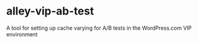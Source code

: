 # alley-vip-ab-test
A tool for setting up cache varying for A/B tests in the WordPress.com VIP environment
